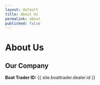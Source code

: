 ```yaml
---
layout: default
title: About Us
permalink: about
published: false
---
```


# About Us

## Our Company



**Boat Trader ID:** {{ site.boattrader.dealer.id }}
